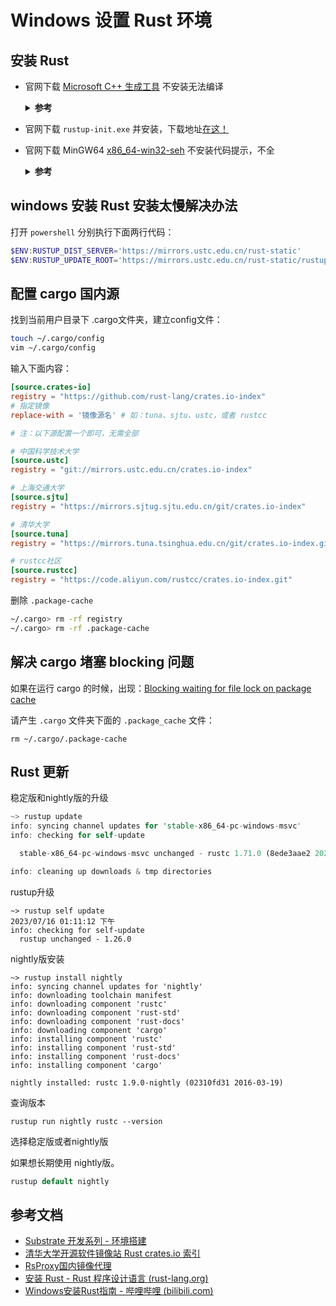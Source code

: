# Windows 设置 Rust 环境

## 安装 Rust

- 官网下载 [Microsoft C++ 生成工具][Microsoft C++ 生成工具] 不安装无法编译

    <details><summary><b>参考</b></summary>

    ![image](https://img2023.cnblogs.com/blog/2402369/202309/2402369-20230923114520833-509672411.png)
    ![image](https://img2023.cnblogs.com/blog/2402369/202309/2402369-20230923114559005-2087802634.png)
    
    </details>

- 官网下载 `rustup-init.exe` 并安装，下载地址[在这！][download_rustup]

- 官网下载 MinGW64 [x86_64-win32-seh][MinGW64] 不安装代码提示，不全

    <details><summary><b>参考</b></summary>

    ![image](https://img2023.cnblogs.com/blog/2402369/202309/2402369-20230923114614643-572766821.png)
    ![image](https://img2023.cnblogs.com/blog/2402369/202309/2402369-20230923114635026-1714409751.png)


    ```powershell
    ~> gcc -v
    Using built-in specs.
    COLLECT_GCC=D:\program\mingw64\bin\gcc.exe
    COLLECT_LTO_WRAPPER=D:/program/mingw64/bin/../libexec/gcc/x86_64-w64-mingw32/8.1.0/lto-wrapper.exe
    Target: x86_64-w64-mingw32
    Configured with: ../../../src/gcc-8.1.0/configure --host=x86_64-w64-mingw32 --build=x86_64-w64-mingw32 --target=x86_64-w64-mingw32 --prefix=/mingw64 --with-sysroot=/c/mingw810/x86_64-810-win32-seh-rt_v6-rev0/mingw64 --enable-shared --enable-static --disable-multilib --enable-languages=c,c++,fortran,lto --enable-libstdcxx-time=yes --enable-threads=win32 --enable-libgomp --enable-libatomic --enable-lto --enable-graphite --enable-checking=release --enable-fully-dynamic-string --enable-version-specific-runtime-libs --disable-libstdcxx-pch --disable-libstdcxx-debug --enable-bootstrap --disable-rpath --disable-win32-registry --disable-nls --disable-werror --disable-symvers --with-gnu-as --with-gnu-ld --with-arch=nocona --with-tune=core2 --with-libiconv --with-system-zlib --with-gmp=/c/mingw810/prerequisites/x86_64-w64-mingw32-static --with-mpfr=/c/mingw810/prerequisites/x86_64-w64-mingw32-static --with-mpc=/c/mingw810/prerequisites/x86_64-w64-mingw32-static --with-isl=/c/mingw810/prerequisites/x86_64-w64-mingw32-static --with-pkgversion='x86_64-win32-seh-rev0, Built by MinGW-W64 project' --with-bugurl=https://sourceforge.net/projects/mingw-w64 CFLAGS='-O2 -pipe -fno-ident -I/c/mingw810/x86_64-810-win32-seh-rt_v6-rev0/mingw64/opt/include -I/c/mingw810/prerequisites/x86_64-zlib-static/include -I/c/mingw810/prerequisites/x86_64-w64-mingw32-static/include' CXXFLAGS='-O2 -pipe -fno-ident -I/c/mingw810/x86_64-810-win32-seh-rt_v6-rev0/mingw64/opt/include -I/c/mingw810/prerequisites/x86_64-zlib-static/include -I/c/mingw810/prerequisites/x86_64-w64-mingw32-static/include' CPPFLAGS=' -I/c/mingw810/x86_64-810-win32-seh-rt_v6-rev0/mingw64/opt/include -I/c/mingw810/prerequisites/x86_64-zlib-static/include -I/c/mingw810/prerequisites/x86_64-w64-mingw32-static/include' LDFLAGS='-pipe -fno-ident -L/c/mingw810/x86_64-810-win32-seh-rt_v6-rev0/mingw64/opt/lib -L/c/mingw810/prerequisites/x86_64-zlib-static/lib -L/c/mingw810/prerequisites/x86_64-w64-mingw32-static/lib '
    Thread model: win32
    gcc version 8.1.0 (x86_64-win32-seh-rev0, Built by MinGW-W64 project)
    ```
    </details>

## windows 安装 Rust 安装太慢解决办法

打开 `powershell` 分别执行下面两行代码：

```powershell
$ENV:RUSTUP_DIST_SERVER='https://mirrors.ustc.edu.cn/rust-static'
$ENV:RUSTUP_UPDATE_ROOT='https://mirrors.ustc.edu.cn/rust-static/rustup'
```

## 配置 cargo 国内源

找到当前用户目录下 .cargo文件夹，建立config文件：

```bash
touch ~/.cargo/config
vim ~/.cargo/config
```

输入下面内容：

```toml
[source.crates-io]
registry = "https://github.com/rust-lang/crates.io-index"
# 指定镜像
replace-with = '镜像源名' # 如：tuna、sjtu、ustc，或者 rustcc

# 注：以下源配置一个即可，无需全部

# 中国科学技术大学
[source.ustc]
registry = "git://mirrors.ustc.edu.cn/crates.io-index"

# 上海交通大学
[source.sjtu]
registry = "https://mirrors.sjtug.sjtu.edu.cn/git/crates.io-index"

# 清华大学
[source.tuna]
registry = "https://mirrors.tuna.tsinghua.edu.cn/git/crates.io-index.git"

# rustcc社区
[source.rustcc]
registry = "https://code.aliyun.com/rustcc/crates.io-index.git"
```

删除 `.package-cache`

```sh
~/.cargo> rm -rf registry
~/.cargo> rm -rf .package-cache
```

## 解决 cargo 堵塞 blocking 问题

如果在运行 cargo 的时候，出现：<u>Blocking waiting for file lock on package cache</u>

请产生 `.cargo` 文件夹下面的 `.package_cache` 文件：

```
rm ~/.cargo/.package-cache
```

## Rust 更新

稳定版和nightly版的升级

```rust
~> rustup update                                                                                                  2023/07/16 01:06:05 下午
info: syncing channel updates for 'stable-x86_64-pc-windows-msvc'
info: checking for self-update

  stable-x86_64-pc-windows-msvc unchanged - rustc 1.71.0 (8ede3aae2 2023-07-12)

info: cleaning up downloads & tmp directories

```

rustup升级

```
~> rustup self update                                                                                             2023/07/16 01:11:12 下午
info: checking for self-update
  rustup unchanged - 1.26.0

```

nightly版安装

```
~> rustup install nightly
info: syncing channel updates for 'nightly'
info: downloading toolchain manifest
info: downloading component 'rustc'
info: downloading component 'rust-std'
info: downloading component 'rust-docs'
info: downloading component 'cargo'
info: installing component 'rustc'
info: installing component 'rust-std'
info: installing component 'rust-docs'
info: installing component 'cargo'

nightly installed: rustc 1.9.0-nightly (02310fd31 2016-03-19)

```

查询版本

```
rustup run nightly rustc --version
```

选择稳定版或者nightly版

如果想长期使用 nightly版。

```rust
rustup default nightly
```


## 参考文档
- [Substrate 开发系列 - 环境搭建][substrate_dev_install]
- [清华大学开源软件镜像站 Rust crates.io 索引][tsinghua_university]
- [RsProxy国内镜像代理][RsProxy国内镜像代理]
- [安装 Rust - Rust 程序设计语言 (rust-lang.org)][download_rustup]
- [Windows安装Rust指南 - 哔哩哔哩 (bilibili.com)][Windows安装Rust指南]


[Microsoft C++ 生成工具]: https://visualstudio.microsoft.com/zh-hans/visual-cpp-build-tools/
[download_rustup]: https://www.rust-lang.org/zh-CN/tools/install
[MinGW64]: https://sourceforge.net/projects/mingw-w64/files/
[substrate_dev_install]: https://learnblockchain.cn/article/1069
[tsinghua_university]: https://mirrors.tuna.tsinghua.edu.cn/help/crates.io-index.git/
[RsProxy国内镜像代理]: https://rsproxy.cn/
[Windows安装Rust指南]: https://www.bilibili.com/read/cv17841257
